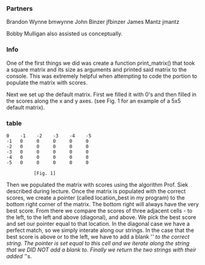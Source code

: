 ### Partners ###
Brandon Wynne bmwynne
John Binzer jfbinzer
James Mantz jmantz

Bobby Mulligan also assisted us conceptually.

### Info ###
One of the first things we did was create a function print_matrix() that took a square matrix and its size as arguments and printed said matrix to the console. 
This was extremely helpful when attempting to code the portion to populate the matrix with scores.

Next we set up the default matrix. First we filled it with 0's and then filled in the scores along the x and y axes. (see Fig. 1 for an example of a 5x5 default matrix).

### table ###
```
0    -1    -2    -3    -4    -5
-1   0     0     0     0     0
-2   0     0     0     0     0
-3   0     0     0     0     0
-4   0     0     0     0     0
-5   0     0     0     0     0

          [Fig. 1]
```

Then we populated the matrix with scores using the algorithm Prof. Siek described during lecture. 
Once the matrix is populated with the correct scores, we create a pointer (called location_best in my program) to the bottom right corner of the matrix. 
The bottom right will always have the very best score. From there we compare the scores of three adjacent cells - to the left, to the left and above (diagonal), and above. 
We pick the best score and set our pointer equal to that location. In the diagonal case we have a perfect match, so we simply interate along our strings. 
In the case that the best score is above or to the left, we have to add a blank '_' to the correct string. 
The pointer is set equal to this cell and we iterate along the string that we DID NOT add a blank to. Finally we return the two strings with their added '_'s.